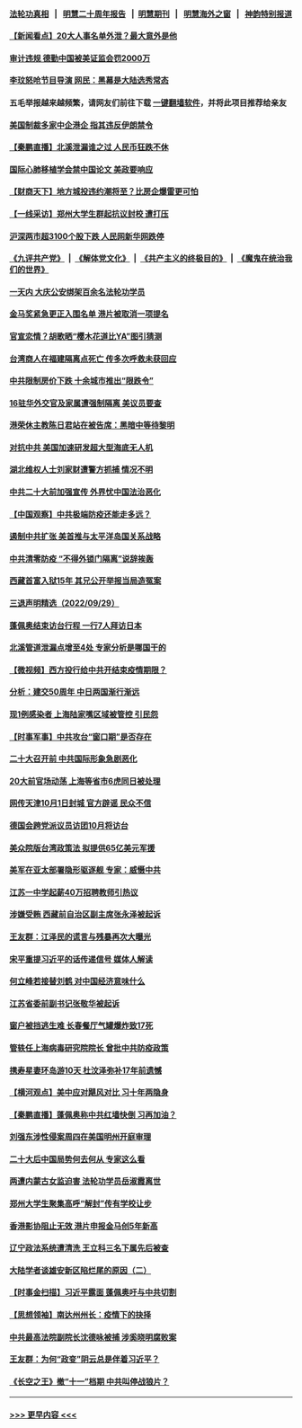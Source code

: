 #### [法轮功真相](https://github.com/gfw-breaker/truth/blob/master/README.md?t=0) &nbsp;&nbsp;|&nbsp;&nbsp; [明慧二十周年报告](https://github.com/gfw-breaker/mh-reports/blob/master/README.md?t=0) &nbsp;&nbsp;|&nbsp;&nbsp;[明慧期刊](https://github.com/gfw-breaker/mh-qikan) &nbsp;&nbsp;|&nbsp;&nbsp; [明慧海外之窗](https://github.com/gfw-breaker/mh-news/blob/master/README.md?t=0) &nbsp;&nbsp;|&nbsp;&nbsp; [神韵特别报道](https://github.com/gfw-breaker/mh-news/blob/master/shenyun.md?t=0)
#### [【新闻看点】20大人事名单外泄？最大意外是他](../pages/nsc413/n13835496.md?t=09301150) 
#### [审计违规 德勤中国被美证监会罚2000万](../pages/nsc413/n13835766.md?t=09301150) 
#### [李玟怒呛节目导演 网民：黑幕是大陆选秀常态](../pages/nsc413/n13835691.md?t=09301150) 
#### 五毛举报越来越频繁，请网友们前往下载 [一键翻墙软件](https://github.com/gfw-breaker/ssr-accounts)，并将此项目推荐给亲友
#### [美国制裁多家中企港企 指其违反伊朗禁令](../pages/nsc413/n13835673.md?t=09301150) 
#### [【秦鹏直播】北溪泄漏谁之过 人民币狂跌不休](../pages/nsc413/n13835698.md?t=09301150) 
#### [国际心肺移植学会禁中国论文 美政要响应](../pages/nsc413/n13835695.md?t=09301150) 
#### [【财商天下】地方城投违约潮将至？比房企爆雷更可怕](../pages/nsc413/n13835651.md?t=09301150) 
#### [【一线采访】郑州大学生群起抗议封校 遭打压](../pages/nsc413/n13835520.md?t=09301150) 
#### [沪深两市超3100个股下跌 人民网新华网跌停](../pages/nsc413/n13835682.md?t=09301150) 
#### [《九评共产党》](https://github.com/begood0513/9ping.md/blob/master/README.md) &nbsp;|&nbsp; [《解体党文化》](../../../../jtdwh.md/blob/master/README.md)  &nbsp;|&nbsp; [《共产主义的终极目的》](../../../../gczydzjmd.md/blob/master/README.md) &nbsp;|&nbsp; [《魔鬼在统治我们的世界》](../../../../mgztzwmdsj.md/blob/master/README.md) 
#### [一天内 大庆公安绑架百余名法轮功学员](../pages/nsc413/n13835359.md?t=09301150) 
#### [金马奖紧急更正入围名单 港片被取消一项提名](../pages/nsc413/n13835650.md?t=09301150) 
#### [官宣恋情？胡歌晒“樱木花道比YA”图引猜测](../pages/nsc413/n13835667.md?t=09301150) 
#### [台湾商人在福建隔离点死亡 传多次呼救未获回应](../pages/nsc413/n13835622.md?t=09301150) 
#### [中共限制房价下跌 十余城市推出“限跌令”](../pages/nsc413/n13835670.md?t=09301150) 
#### [16驻华外交官及家属遭强制隔离 美议员要查](../pages/nsc413/n13835668.md?t=09301150) 
#### [港荣休主教陈日君站在被告席：黑暗中等待黎明](../pages/nsc413/n13835640.md?t=09301150) 
#### [对抗中共 美国加速研发超大型海底无人机](../pages/nsc413/n13835644.md?t=09301150) 
#### [湖北维权人士刘家财遭警方抓捕 情况不明](../pages/nsc413/n13835630.md?t=09301150) 
#### [中共二十大前加强宣传 外界忧中国法治恶化](../pages/nsc413/n13835637.md?t=09301150) 
#### [【中国观察】中共极端防疫还能走多远？](../pages/nsc413/n13835529.md?t=09301150) 
#### [遏制中共扩张 美首推与太平洋岛国关系战略](../pages/nsc413/n13835479.md?t=09301150) 
#### [中共清零防疫 “不得外锁门隔离”说辞挨轰](../pages/nsc413/n13835291.md?t=09301150) 
#### [西藏首富入狱15年 其兄公开举报当局造冤案](../pages/nsc413/n13835530.md?t=09301150) 
#### [三退声明精选（2022/09/29）](../pages/nsc413/n13835570.md?t=09301150) 
#### [蓬佩奥结束访台行程 一行7人拜访日本](../pages/nsc413/n13835377.md?t=09301150) 
#### [北溪管道泄漏点增至4处 专家分析是哪国干的](../pages/nsc413/n13835543.md?t=09301150) 
#### [【微视频】西方投行给中共开结束疫情期限？](../pages/nsc413/n13834827.md?t=09301150) 
#### [分析：建交50周年 中日两国渐行渐远](../pages/nsc413/n13835405.md?t=09301150) 
#### [现1例感染者 上海陆家嘴区域被管控 引民怨](../pages/nsc413/n13835313.md?t=09301150) 
#### [【时事军事】中共攻台“窗口期”是否存在](../pages/nsc413/n13835095.md?t=09301150) 
#### [二十大召开前 中共国际形象急剧恶化](../pages/nsc413/n13835240.md?t=09301150) 
#### [20大前官场动荡 上海等省市6虎同日被处理](../pages/nsc413/n13835196.md?t=09301150) 
#### [网传天津10月1日封城 官方辟谣 民众不信](../pages/nsc413/n13835014.md?t=09301150) 
#### [德国会跨党派议员访团10月将访台](../pages/nsc413/n13835245.md?t=09301150) 
#### [美众院版台湾政策法 拟提供65亿美元军援](../pages/nsc413/n13834951.md?t=09301150) 
#### [美军在亚太部署隐形驱逐舰 专家：威慑中共](../pages/nsc413/n13835188.md?t=09301150) 
#### [江苏一中学起薪40万招聘教师引热议](../pages/nsc413/n13835176.md?t=09301150) 
#### [涉嫌受贿 西藏前自治区副主席张永泽被起诉](../pages/nsc413/n13835187.md?t=09301150) 
#### [王友群：江泽民的谎言与残暴再次大曝光](../pages/nsc413/n13834808.md?t=09301150) 
#### [宋平重提习近平的话传递信号 媒体人解读](../pages/nsc413/n13834840.md?t=09301150) 
#### [何立峰若接替刘鹤 对中国经济意味什么](../pages/nsc413/n13834932.md?t=09301150) 
#### [江苏省委前副书记张敬华被起诉](../pages/nsc413/n13834931.md?t=09301150) 
#### [窗户被挡逃生难 长春餐厅气罐爆炸致17死](../pages/nsc413/n13834910.md?t=09301150) 
#### [管轶任上海病毒研究院院长 曾批中共防疫政策](../pages/nsc413/n13834896.md?t=09301150) 
#### [携寿星妻环岛游10天 杜汶泽弥补17年前遗憾](../pages/nsc413/n13834824.md?t=09301150) 
#### [【横河观点】美中应对飓风对比 习十年两隐身](../pages/nsc413/n13834804.md?t=09301150) 
#### [【秦鹏直播】蓬佩奥称中共红墙快倒 习再加油？](../pages/nsc413/n13834822.md?t=09301150) 
#### [刘强东涉性侵案周四在美国明州开庭审理](../pages/nsc413/n13834735.md?t=09301150) 
#### [二十大后中国局势何去何从 专家这么看](../pages/nsc413/n13834792.md?t=09301150) 
#### [两遭内蒙古女监迫害 法轮功学员岳淑霞离世](../pages/nsc413/n13834576.md?t=09301150) 
#### [郑州大学生聚集高呼“解封”传有学校让步](../pages/nsc413/n13834753.md?t=09301150) 
#### [香港影协阻止无效 港片申报金马创5年新高](../pages/nsc413/n13834787.md?t=09301150) 
#### [辽宁政法系统遭清洗 王立科三名下属先后被查](../pages/nsc413/n13834791.md?t=09301150) 
#### [大陆学者谈雄安新区陷烂尾的原因（二）](../pages/nsc413/n13833939.md?t=09301150) 
#### [【时事金扫描】习近平露面 蓬佩奥吁与中共切割](../pages/nsc413/n13833843.md?t=09301150) 
#### [【思想领袖】南达州州长：疫情下的抉择](../pages/nsc413/n13818244.md?t=09301150) 
#### [中共最高法院副院长沈德咏被捕 涉奚晓明腐败案](../pages/nsc413/n13834751.md?t=09301150) 
#### [王友群：为何“政变”阴云总是伴着习近平？](../pages/nsc413/n13834104.md?t=09301150) 
#### [《长空之王》撤“十一”档期 中共叫停战狼片？](../pages/nsc413/n13834481.md?t=09301150) 

----
#### [ >>> 更早内容 <<< ](../indexes/nsc413-earlier.md)
